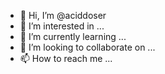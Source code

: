 - 👋 Hi, I’m @aciddoser
- 👀 I’m interested in ...
- 🌱 I’m currently learning ...
- 💞️ I’m looking to collaborate on ...
- 📫 How to reach me ...

<!---
aciddoser/aciddoser is a ✨ special ✨ repository because its `README.md` (this file) appears on your GitHub profile.
You can click the Preview link to take a look at your changes.
--->
